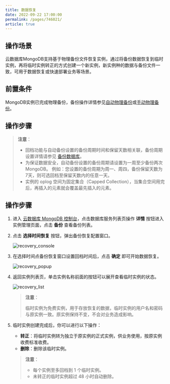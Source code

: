 ```yaml
---
title: 数据恢复
date: 2022-09-22 17:00:00
permalink: /pages/746021/
article: true
---
```



## 操作场景

云数据库MongoDB支持基于物理备份文件恢复实例，通过将备份数据恢复到临时实例，再将临时实例转正的方式创建一个新实例，新实例种的数据与备份文件一致，可用于数据恢复或快速部署业务等场景。

## 前置条件

MongoDB实例已完成物理备份，备份操作详情参见[自动物理备份](./../../../04.操作指南/05.备份与恢复/00.备份数据/00.自动备份.md)或[手动物理备份](./../../../04.操作指南/05.备份与恢复/00.备份数据/01.手动备份.md#物理备份)。

## 操作步骤



> **注意**：
>
> - 回档功能与自动备份设置的备份周期时间和保留天数相关联，备份周期设置详情请参见 [备份数据库](./00.备份数据库.md)。
> - 为保证数据安全，自动备份设置的备份周期请设置为一周至少备份两次 MongoDB。 例如：您设置的备份周期为周一、周四，备份保留天数为7天，则可选回档至保留天数内的任意一天。
> - 实例的 oplog 空间为固定集合（Capped Collection），当集合空间用完后，再插入的元素就会覆盖最先插入的元素。

## 操作步骤

1. 进入 [云数据库 MongoDB 控制台](https://console.capitalonline.net/mongodb)，点击数据库服务列表页操作 **详情** 按钮进入实例管理页面，点击 **备份** 查看备份列表。

2. 点击 **选择时间恢复** 按钮，弹出备份恢复配置窗口。

   ![recovery_console](./../../pic/recovery_console.png)

3. 在选择时间点备份恢复窗口设置回档时间后，点击 **确定** 即可开始数据恢复。

   ![recovery_popup](./../../pic/recovery_popup.png)
   
4. 返回实例列表页，单击实例名称前面的按钮可以展开查看临时实例的状态。

   ![recovery_list](./../../pic/recovery_list.png)

   > **注意**：
   >
   > 临时实例为免费实例，用于存放恢复的数据，临时实例的用户名和密码与原实例一致。原实例保持不变，不会对业务造成影响。

5. 临时实例创建完成后，你可以进行以下操作：

   - **转正**：将临时实例转为独立于原实例的正式实例，供业务使用，按原实例收费标准收费。
   - **删除**：删除该临时实例。

   > **注意**：
   >
   > - 每个实例至多回档到 1 个临时实例。
   > - 未转正的临时实例超过 48 小时自动删除。

